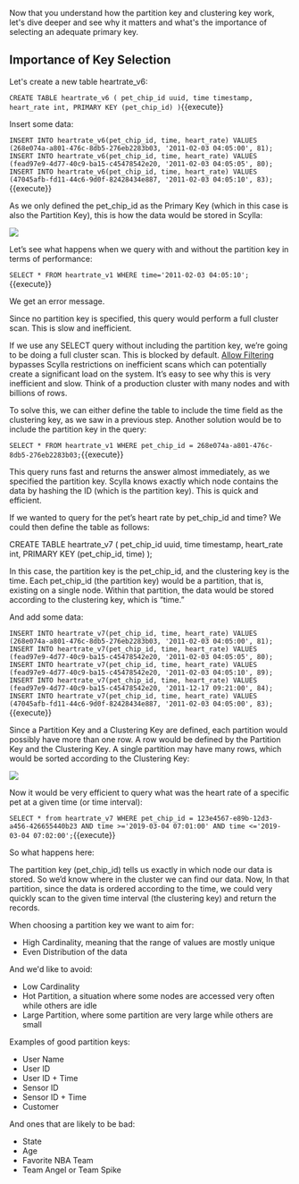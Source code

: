 Now that you understand how the partition key and clustering key work, let's dive deeper and see why it matters and what's the importance of selecting an adequate primary key. 

## Importance of Key Selection
Let's create a new table heartrate_v6:

`CREATE TABLE heartrate_v6 (
   pet_chip_id uuid,
   time timestamp,
   heart_rate int,
   PRIMARY KEY (pet_chip_id)
)`{{execute}}

Insert some data:

`INSERT INTO heartrate_v6(pet_chip_id, time, heart_rate) VALUES (268e074a-a801-476c-8db5-276eb2283b03, '2011-02-03 04:05:00', 81);
INSERT INTO heartrate_v6(pet_chip_id, time, heart_rate) VALUES (fead97e9-4d77-40c9-ba15-c45478542e20, '2011-02-03 04:05:05', 80);
INSERT INTO heartrate_v6(pet_chip_id, time, heart_rate) VALUES (47045afb-fd11-44c6-9d0f-82428434e887, '2011-02-03 04:05:10', 83);`{{execute}}

As we only defined the pet_chip_id as the Primary Key (which in this case is also the Partition Key), this is how the data would be stored in Scylla:

![](https://university.scylladb.com/topic/table-and-basic-concepts/primary_key-2/#main)

Let’s see what happens when we query with and without the partition key in terms of performance:


`SELECT * FROM heartrate_v1 WHERE time='2011-02-03 04:05:10';`{{execute}}

We get an error message.

Since no partition key is specified, this query would perform a full cluster scan. This is slow and inefficient.

If we use any SELECT query without including the partition key, we’re going to be doing a full cluster scan. This is blocked by default. [Allow Filtering](https://docs.scylladb.com/getting-started/dml/#allowing-filtering) bypasses Scylla restrictions on inefficient scans which can potentially create a significant load on the system. It’s easy to see why this is very inefficient and slow. Think of a production cluster with many nodes and with billions of rows.

To solve this, we can either define the table to include the time field as the clustering key, as we saw in a previous step. Another solution would be to include the partition key in the query:

`SELECT * FROM heartrate_v1 WHERE pet_chip_id = 268e074a-a801-476c-8db5-276eb2283b03;`{{execute}}

This query runs fast and returns the answer almost immediately, as we specified the partition key. Scylla knows exactly which node contains the data by hashing the ID (which is the partition key). This is quick and efficient.

If we wanted to query for the pet’s heart rate by pet_chip_id and time? We could then define the table as follows:

CREATE TABLE heartrate_v7 (
   pet_chip_id uuid,
   time timestamp,
   heart_rate int,
   PRIMARY KEY (pet_chip_id, time)
);

In this case, the partition key is the pet_chip_id, and the clustering key is the time. Each pet_chip_id (the partition key) would be a partition, that is, existing on a single node. Within that partition, the data would be stored according to the clustering key, which is “time.”

And add some data:

`INSERT INTO heartrate_v7(pet_chip_id, time, heart_rate) VALUES (268e074a-a801-476c-8db5-276eb2283b03, '2011-02-03 04:05:00', 81);
INSERT INTO heartrate_v7(pet_chip_id, time, heart_rate) VALUES (fead97e9-4d77-40c9-ba15-c45478542e20, '2011-02-03 04:05:05', 80);
INSERT INTO heartrate_v7(pet_chip_id, time, heart_rate) VALUES (fead97e9-4d77-40c9-ba15-c45478542e20, '2011-02-03 04:05:10', 89);
INSERT INTO heartrate_v7(pet_chip_id, time, heart_rate) VALUES (fead97e9-4d77-40c9-ba15-c45478542e20, '2011-12-17 09:21:00', 84);
INSERT INTO heartrate_v7(pet_chip_id, time, heart_rate) VALUES (47045afb-fd11-44c6-9d0f-82428434e887, '2011-02-03 04:05:00', 83);`{{execute}}

Since a Partition Key and a Clustering Key are defined, each partition would possibly have more than one row. A row would be defined by the Partition Key and the Clustering Key. A single partition may have many rows, which would be sorted according to the Clustering Key:

![](https://university.scylladb.com/topic/importance-of-clustering-key/unnamed/#main)

Now it would be very efficient to query what was the heart rate of a specific pet at a given time (or time interval):

`SELECT * from heartrate_v7 WHERE pet_chip_id = 123e4567-e89b-12d3-a456-426655440b23 AND time >='2019-03-04 07:01:00' AND time <='2019-03-04 07:02:00';`{{execute}}

So what happens here:

The partition key (pet_chip_id) tells us exactly in which node our data is stored. So we’d know where in the cluster we can find our data. Now, In that partition, since the data is ordered according to the time, we could very quickly scan to the given time interval (the clustering key) and return the records.

When choosing a partition key we want to aim for:

* High Cardinality, meaning that the range of values are mostly unique 
* Even Distribution of the data

And we'd like to avoid:

* Low Cardinality
* Hot Partition, a situation where some nodes are accessed very often while others are idle
* Large Partition, where some partition are very large while others are small

Examples of good partition keys:

* User Name
* User ID
* User ID + Time
* Sensor ID 
* Sensor ID + Time
* Customer


And ones that are likely to be bad: 

* State
* Age
* Favorite NBA Team
* Team Angel or Team Spike

